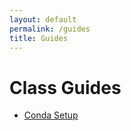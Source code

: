 ```yaml
---
layout: default
permalink: /guides
title: Guides
---
```


# Class Guides

* [Conda Setup](/guides/conda-setup)



